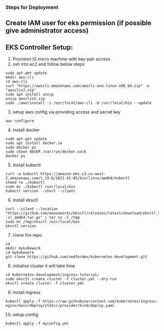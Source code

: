 ### Steps for Deployment

## Create IAM user for eks permission (if possible give administrator access)

## EKS Controller Setup:

1. Provision t2.micro machine with key-pair access
2. ssh into ec2 and follow below steps

```shell
sudo apt-get update
mkdir aws-cli
cd aws-cli
curl "https://awscli.amazonaws.com/awscli-exe-linux-x86_64.zip" -o "awscliv2.zip"
sudo apt install unzip
unzip awscliv2.zip
sudo ./aws/install -i /usr/local/aws-cli -b /usr/local/bin --update
```

3. setup aws config via providing access and secret key
```shell
aws configure
```

4. Install docker
```shell
sudo apt-get update
sudo apt install docker.io
sudo docker ps
sudo chown $USER /var/run/docker.sock
docker ps
```

5. Install kubectl
```shell
curl -o kubectl https://amazon-eks.s3.us-west-2.amazonaws.com/1.19.6/2021-01-05/bin/linux/amd64/kubectl
chmod +x ./kubectl
sudo mv ./kubectl /usr/local/bin
kubectl version --short --client
```

6. Install eksctl
```shell
curl --silent --location "https://github.com/weaveworks/eksctl/releases/latest/download/eksctl_$(uname -s)_amd64.tar.gz" | tar xz -C /tmp
sudo mv /tmp/eksctl /usr/local/bin
eksctl version
```

7. clone the repo
```shell
cd
mkdir mykubework
cd mykubework
git clone https://github.com/vedfordev/kubernetes-development.git
```

8. initialise cluster it will take time
```shell
cd kubernetes-development/ingress-tutorial/
sudo eksctl create cluster -f cluster.yml --dry-run
eksctl create cluster -f cluster.yml 
```

9. install ingress
```shell
kubectl apply -f https://raw.githubusercontent.com/kubernetes/ingress-nginx/main/deploy/static/provider/kind/deploy.yaml
```

10. setup config
```shell
kubectl apply -f myconfig.yml
```

